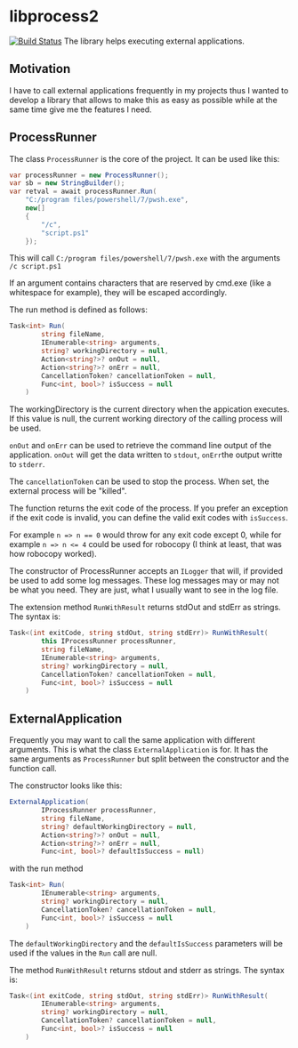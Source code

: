 # libprocess2

[![Build Status](https://travis-ci.org/erlang/libprocess2.svg?branch=master)](https://travis-ci.org/erlang/libprocess2)
The library helps executing external applications.

## Motivation

I have to call external applications frequently in my projects thus I wanted
to develop a library that allows to make this as easy as possible while at the
same time give me the features I need.

## ProcessRunner

The class `ProcessRunner` is the core of the project. It can be used like this:

```C#
var processRunner = new ProcessRunner();
var sb = new StringBuilder();
var retval = await processRunner.Run(
    "C:/program files/powershell/7/pwsh.exe", 
    new[] 
    {
        "/c",
        "script.ps1"
    });
```

This will call `C:/program files/powershell/7/pwsh.exe` with the arguments `/c script.ps1`

If an argument contains characters that are reserved by cmd.exe (like a whitespace for example), 
they will be escaped accordingly.

The run method is defined as follows:

```C#
Task<int> Run(
        string fileName,
        IEnumerable<string> arguments,
        string? workingDirectory = null,
        Action<string?>? onOut = null,
        Action<string?>? onErr = null,
        CancellationToken? cancellationToken = null,
        Func<int, bool>? isSuccess = null
    )
```

The workingDirectory is the current directory when the appication executes. If this value is null,
the current working directory of the calling process will be used.

`onOut` and `onErr` can be used to retrieve the command line output of the application. `onOut` will get
the data written to `stdout`, `onErr`the output writte to `stderr`.

The `cancellationToken` can be used to stop the process. When set, the external process will be "killed".

The function returns the exit code of the process. If you prefer an exception if the exit code is invalid,
you can define the valid exit codes with `isSuccess`.

For example `n => n == 0` would throw for any exit code except 0, while for example `n => n <= 4` could be used
for robocopy (I think at least, that was how robocopy worked).

The constructor of ProcessRunner accepts an `ILogger` that will, if provided be used to add some log messages.
These log messages may or may not be what you need. They are just, what I usually want to see in the log file.

The extension method `RunWithResult` returns stdOut and stdErr as strings. The syntax is:

```C#
Task<(int exitCode, string stdOut, string stdErr)> RunWithResult(
        this IProcessRunner processRunner,
        string fileName,
        IEnumerable<string> arguments,
        string? workingDirectory = null,
        CancellationToken? cancellationToken = null,
        Func<int, bool>? isSuccess = null
    )
```

## ExternalApplication

Frequently you may want to call the same application with different arguments. This is what the class 
`ExternalApplication` is for. It has the same arguments as `ProcessRunner` but split between the 
constructor and the function call.

The constructor looks like this:
```C#
ExternalApplication(
        IProcessRunner processRunner,
        string fileName,
        string? defaultWorkingDirectory = null,
        Action<string?>? onOut = null,
        Action<string?>? onErr = null,
        Func<int, bool>? defaultIsSuccess = null)
```

with the run method

```C#
Task<int> Run(
        IEnumerable<string> arguments,
        string? workingDirectory = null,
        CancellationToken? cancellationToken = null,
        Func<int, bool>? isSuccess = null
    )
```

The `defaultWorkingDirectory` and the `defaultIsSuccess` parameters will be used if the values in the `Run` call
are null.

The method `RunWithResult` returns stdout and stderr as strings. The syntax is:

```C#
Task<(int exitCode, string stdOut, string stdErr)> RunWithResult(
        IEnumerable<string> arguments,
        string? workingDirectory = null,
        CancellationToken? cancellationToken = null,
        Func<int, bool>? isSuccess = null
    )
```